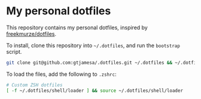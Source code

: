 # My personal dotfiles

This repository contains my personal dotfiles, inspired by [freekmurze/dotfiles](https://github.com/freekmurze/dotfiles). 

To install, clone this repository into `~/.dotfiles`, and run the `bootstrap` script.

```bash
git clone git@github.com:gtjamesa/.dotfiles.git ~/.dotfiles && ~/.dotfiles/bootstrap
```

To load the files, add the following to `.zshrc`:

```bash
# Custom ZSH dotfiles
[ -f ~/.dotfiles/shell/loader ] && source ~/.dotfiles/shell/loader
```
